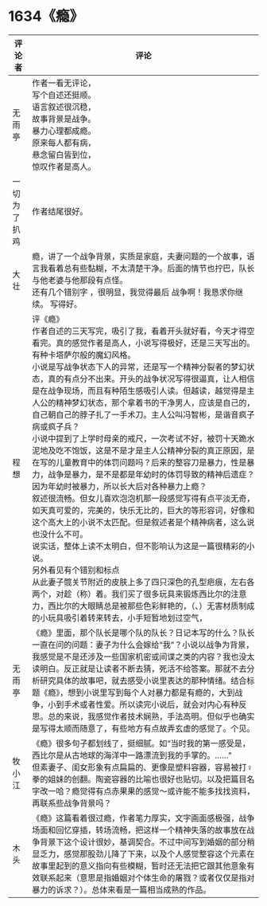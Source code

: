 # 1634《瘾》

评论者 | 评论 |
|---|---|
无雨亭| 作者一看无评论，<br/>写个自述还挺顺。<br/>语言叙述很沉稳，<br/>故事背景是战争。<br/>暴力心理都成瘾。<br/>原来每人都有病，<br/>悬念留白皆到位，<br/>惊叹作者是高人。
一切为了扒鸡|作者结尾很好。
大壮|瘾，讲了一个战争背景，实质是家庭，夫妻问题的一个故事，语言我看着总有些黏糊，不太清楚干净。后面的情节也拧巴，队长与他老婆与他那段有点怪。<br/>还有几个错别字 ，很明显，我觉得最后  战争啊！我恳求你继续。  写得好。
程想|评《瘾》<br/>作者自述的三天写完，吸引了我，看着开头就好看，今天才得空看完。真的感觉作者是高人，小说写得极好，还是三天写出的。有种卡塔萨尔般的魔幻风格。<br/>小说是写战争状态下人的异常，还是写一个精神分裂者的梦幻状态，真的有点分不出来。开头的战争状况写得很逼真，让人相信是在战争现场，而且有种陌生感吸引人读。但越读，越觉得是主人公的精神梦幻状态，那个拿着书的干净男人，应该是自己的，自己朝自己的脖子扎了一手术刀。主人公叫冯智彬，是谐音疯子病或疯子兵？<br/>小说中提到了上学时母亲的戒尺，一次考试不好，被罚十天跪水泥地及吃不饱饭，这是不是才是主人公精神分裂的真正原因，是在写的儿童教育中的体罚问题吗？后来的整容刀是暴力，性是暴力，战争是暴力，是不是都是年幼时的体罚导致的精神后遗症？因为年幼时被暴力，所以长大后对各种暴力上瘾？<br/>叙述很流畅。但女儿喜欢泡泡机那一段感觉写得有点平淡无奇，如天真可爱的，完美的，快乐无比的，巨大的等形容词，好像和这个高大上的小说不太匹配。但是叙述者是个精神病者，这么说也没什么不可。<br/>说实话，整体上读不太明白，但不影响认为这是一篇很精彩的小说。<br/>另外看见有个错别和标点<br/>从此妻子髋关节附近的皮肤上多了四只深色的孔型疤痕，左右各两个，对趁（称）着。我们买了很多玩具来锻炼西比尔的注意力，西比尔的大眼睛总是被那些色彩鲜艳的，（、）无害材质制成的小玩具吸引着转来转去，小手短暂地划过空气，
无雨亭|《瘾》里面，那个队长是哪个队的队长？日记本写的什么？队长一直在问的问题：妻子为什么会嫁给“我”？小说以战争为背景，我感觉是不是还涉及一些国家机密或间谍之类的内容？我也没太读明白。反正就是让读者不断去猜，死活不给答案。那就不去分析研究具体的故事吧，就去感受小说里表达的那种情绪。结合标题《瘾》，想到小说里写到每个人对暴力都是有瘾的，大到战争，小到手术或者性爱。所以读完小说后，就会对内心有种反思。总的来说，我感觉作者技术娴熟，手法高明。但似乎也确实是写得太顺而随意了，有些地方有点故弄玄虚的感觉了。个见。
牧小江|《瘾》很多句子都划线了，挺细腻。如“当时我的第一感受是，西比尔是从古地球的海洋中一路漂流到我的手掌的。……”<br/>但素妻子、闺女形象有点扁扁的、更像是塑料容器，容易被打♀拳的姐妹的创翻。陶瓷容器的比喻也很好也贴切。以及把篇目名字改一哈？瘾觉得有点赤果果的感觉～或许能不能多找找资料，再联系些战争背景吗？
木头|《瘾》这篇看着很过瘾，作者笔力厚实，文字画面感极强，战争场面和回忆穿插，转场流畅，把这样一个精神失落的故事放在战争背景下这个设计很妙，基调契合。不过中间写到婚姻的部分稍显乏力，感觉那股劲儿降了下来，以及个人感觉整容这个元素在故事里起到的意义指向有些模糊，暂时还无法把它跟其他意象有效联系起来（意思是指婚姻对个体生命的屠戮？或者仅仅是指对暴力的诉求？）。总体来看是一篇相当成熟的作品。